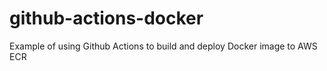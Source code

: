 # github-actions-docker
Example of using Github Actions to build and deploy Docker image to AWS ECR
